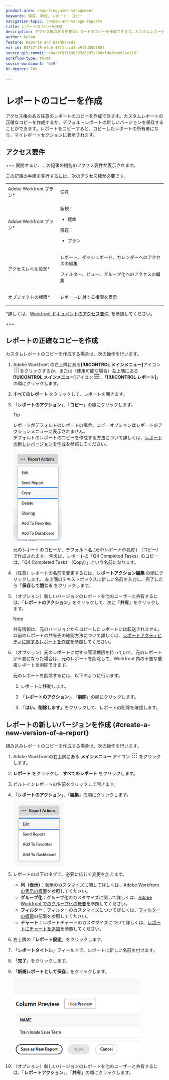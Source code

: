 ```yaml
---
product-area: reporting;user-management
keywords: 保存, 新規, レポート, コピー
navigation-topic: create-and-manage-reports
title: レポートのコピーを作成
description: アクセス権のある任意のレポートのコピーを作成できます。カスタムレポートの正確なコピーを作成するか、デフォルトレポートの新しいバージョンを保存することができます。レポートをコピーすると、コピーしたレポートの所有者になり、マイレポートセクションに表示されます。
author: Nolan
feature: Reports and Dashboards
exl-id: 84737f48-efc5-45f1-acd1-b9f5d353f80f
source-git-commit: e8acdf8f7b3859385237e788dfda34ee62ee11d1
workflow-type: tm+mt
source-wordcount: '649'
ht-degree: 74%

---
```


# レポートのコピーを作成

<!-- Audited: 11/2024 -->

アクセス権のある任意のレポートのコピーを作成できます。カスタムレポートの正確なコピーを作成するか、デフォルトレポートの新しいバージョンを保存することができます。レポートをコピーすると、コピーしたレポートの所有者になり、マイレポートセクションに表示されます。

## アクセス要件

+++ 展開すると、この記事の機能のアクセス要件が表示されます。

この記事の手順を実行するには、次のアクセス権が必要です。

<table style="table-layout:auto"> 
 <col> 
 <col> 
 <tbody> 
  <tr> 
   <td role="rowheader">Adobe Workfront プラン*</td> 
   <td> <p>任意</p> </td> 
  </tr> 
  <tr> 
   <td role="rowheader">Adobe Workfront プラン*</td> 
   <td> 
      <p>新規：</p>
         <ul>
         <li><p>標準</p></li>
         </ul>
      <p>現在：</p>
         <ul>
         <li><p>プラン</p></li>
         </ul>
   </td>
  </tr> 
  <tr> 
   <td role="rowheader">アクセスレベル設定*</td> 
   <td> <p>レポート、ダッシュボード、カレンダーへのアクセスの編集</p> <p>フィルター、ビュー、グループ化へのアクセスの編集</p></td> 
  </tr> 
  <tr> 
   <td role="rowheader">オブジェクトの権限*</td> 
   <td><p>レポートに対する権限を表示</p></td> 
  </tr> 
 </tbody> 
</table>

*詳しくは、[Workfront ドキュメントのアクセス要件 &#x200B;](/help/quicksilver/administration-and-setup/add-users/access-levels-and-object-permissions/access-level-requirements-in-documentation.md) を参照してください。

+++

## レポートの正確なコピーを作成

カスタムレポートのコピーを作成する場合は、次の操作を行います。

1. Adobe Workfront の右上隅にある&#x200B;**[!UICONTROL メインメニュー]**&#x200B;アイコン![メインメニュー](/help/_includes/assets/main-menu-icon.png)をクリックするか、または（使用可能な場合）左上隅にある&#x200B;**[!UICONTROL メインメニュー]**&#x200B;アイコン![メインメニュー](/help/_includes/assets/main-menu-icon-left-nav.png)、「**[!UICONTROL レポート]**」の順にクリックします。

1. **すべてのレポート** をクリックして、レポートを開きます。

1. 「**レポートのアクション**」、「**コピー**」の順にクリックします。

   >[!TIP]
   >
   >レポートがデフォルトのレポートの場合、コピーオプションはレポートのアクションメニューに表示されません。\
   >デフォルトのレポートのコピーを作成する方法について詳しくは、[レポートの新しいバージョンを作成](#create-a-new-version-of-a-report)を参照してください。

   ![レポートをコピー](assets/unshimmed-report-actions-copy.png)

   元のレポートのコピーが、デフォルト名 _[元のレポートの名前 ] （コピー）_ で作成されます。 例えば、レポートの「Q4 Completed Tasks」のコピーは、「Q4 Completed Tasks （Copy）」という名前になります。

1. （任意）レポートの名前を変更するには、**レポートアクション**&#x200B;**編集** の順にクリックします。 左上隅のテキストボックスに新しい名前を入力し、完了したら「**保存して閉じる** をクリックします。

1. （オプション）新しいバージョンのレポートを他のユーザーと共有するには、「**レポートのアクション**」をクリックして、次に「**共有**」をクリックします。

   >[!NOTE]
   >
   >共有情報は、元のバージョンからコピーしたレポートには転送されません。\
   >以前のレポートの共有先の確認方法について詳しくは、[レポートアクティビティに関するレポートを作成](../../../reports-and-dashboards/reports/report-usage/create-report-reporting-activities.md#identify)を参照してください。

1. （オプション）元のレポートに対する管理権限を持っていて、元のレポートが不要になった場合は、元のレポートを削除して、Workfront 内の不要な重複レポートを削除できます。

   元のレポートを削除するには、以下のように行います。

   1. レポートに移動します。

   1. 「**レポートのアクション**」、「**削除**」の順にクリックします。

   1. 「**はい、削除します**」をクリックして、レポートの削除を確認します。

## レポートの新しいバージョンを作成 {#create-a-new-version-of-a-report}

組み込みレポートのコピーを作成する場合は、次の操作を行います。

1. Adobe Workfrontの右上隅にある **メインメニュー** アイコン ![&#x200B; メインメニューアイコン &#x200B;](assets/main-menu-icon.png) をクリックします。

1. **レポート** をクリックし、**すべてのレポート** をクリックします。
1. ビルトインレポートの名前をクリックして開きます。
1. 「**レポートのアクション**」、「**編集**」の順にクリックします。

   ![レポートを編集](assets/unshimmed-report-actions-default-report.png)

1. レポートの以下のタブで、必要に応じて変更を加えます。

   * **列（表示）**：表示のカスタマイズに関して詳しくは、[Adobe Workfront の表示の概要](../../../reports-and-dashboards/reports/reporting-elements/views-overview.md)を参照してください。
   * **グループ化**：グループ化のカスタマイズに関して詳しくは、[Adobe Workfront でのグループ化の概要](../../../reports-and-dashboards/reports/reporting-elements/groupings-overview.md)を参照してください。
   * **フィルター**：フィルターのカスタマイズについて詳しくは、[フィルターの概要](../../../reports-and-dashboards/reports/reporting-elements/filters-overview.md)の記事を参照してください。
   * **チャート**：レポートチャートのカスタマイズについて詳しくは、[レポートにチャートを追加](../../../reports-and-dashboards/reports/creating-and-managing-reports/add-chart-report.md)を参照してください。

1. 右上隅の「**レポート設定**」をクリックします。
1. 「**レポートタイトル**」フィールドで、レポートに新しい名前を付けます。
1. 「**完了**」をクリックします。
1. 「**新規レポートとして保存**」をクリックします。

   ![&#x200B; 新規報告書として保存 &#x200B;](assets/unshimmed-save-as-new-report.png)

1. （オプション）新しいバージョンのレポートを他のユーザーと共有するには、「**レポートアクション**」、「**共有**」の順にクリックします。
